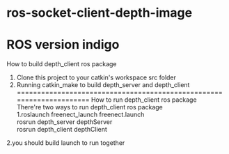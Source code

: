 # ros-socket-client-depth-image

ROS version indigo   
=====================================================================
How to build depth_client ros package   
1) Clone this project to your catkin's workspace src folder   
2) Running catkin_make to build depth_server and depth_client   
=====================================================================
How to run depth_client ros package   
There're two ways to run depth_client ros package   
1.roslaunch freenect_launch freenect.launch   
  rosrun depth_server depthServer    
  rosrun depth_client depthClient   

2.you should build launch to run together   
